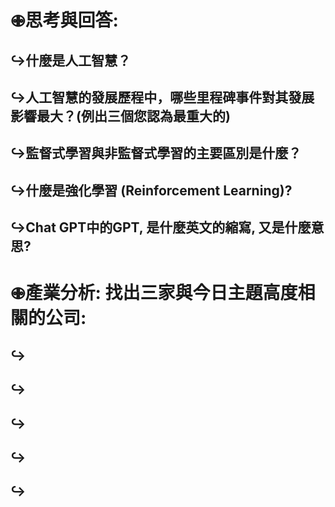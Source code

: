# 𖥙思考與回答:
## ↪︎什麼是人工智慧？

## ↪︎人工智慧的發展歷程中，哪些里程碑事件對其發展影響最大？(例出三個您認為最重大的)

## ↪︎監督式學習與非監督式學習的主要區別是什麼？

## ↪︎什麼是強化學習 (Reinforcement Learning)?

## ↪︎Chat GPT中的GPT, 是什麼英文的縮寫, 又是什麼意思? 

# 𖥙產業分析: 找出三家與今日主題高度相關的公司:
## ↪︎

## ↪︎

## ↪︎

## ↪︎

## ↪︎

